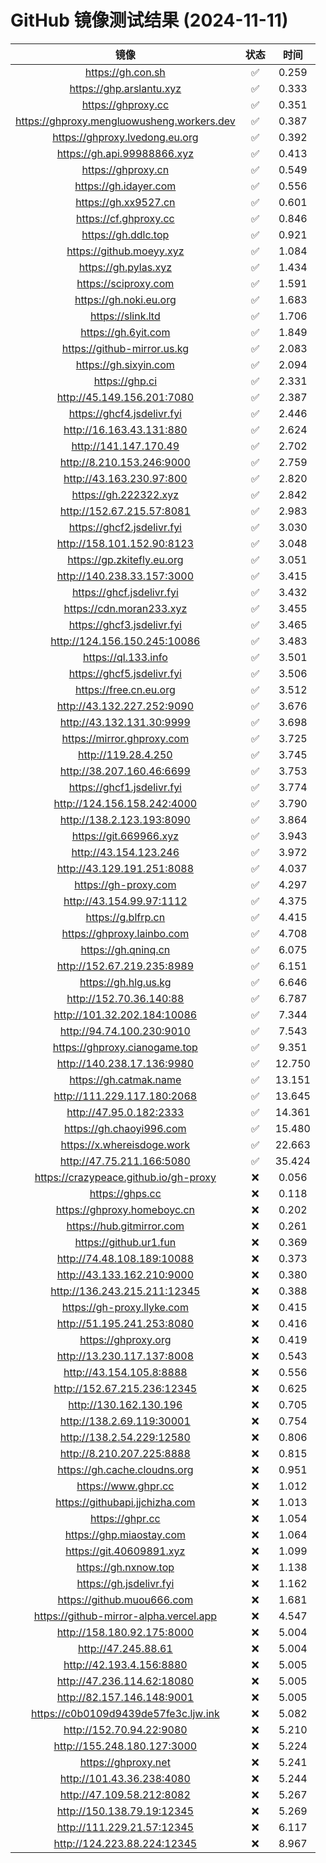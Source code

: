# GitHub 镜像测试结果 (2024-11-11)

|  镜像  |  状态  |  时间  |
| :----: | :----: | :----: |
| https://gh.con.sh | ✅ | 0.259 |
| https://ghp.arslantu.xyz | ✅ | 0.333 |
| https://ghproxy.cc | ✅ | 0.351 |
| https://ghproxy.mengluowusheng.workers.dev | ✅ | 0.387 |
| https://ghproxy.lvedong.eu.org | ✅ | 0.392 |
| https://gh.api.99988866.xyz | ✅ | 0.413 |
| https://ghproxy.cn | ✅ | 0.549 |
| https://gh.idayer.com | ✅ | 0.556 |
| https://gh.xx9527.cn | ✅ | 0.601 |
| https://cf.ghproxy.cc | ✅ | 0.846 |
| https://gh.ddlc.top | ✅ | 0.921 |
| https://github.moeyy.xyz | ✅ | 1.084 |
| https://gh.pylas.xyz | ✅ | 1.434 |
| https://sciproxy.com | ✅ | 1.591 |
| https://gh.noki.eu.org | ✅ | 1.683 |
| https://slink.ltd | ✅ | 1.706 |
| https://gh.6yit.com | ✅ | 1.849 |
| https://github-mirror.us.kg | ✅ | 2.083 |
| https://gh.sixyin.com | ✅ | 2.094 |
| https://ghp.ci | ✅ | 2.331 |
| http://45.149.156.201:7080 | ✅ | 2.387 |
| https://ghcf4.jsdelivr.fyi | ✅ | 2.446 |
| http://16.163.43.131:880 | ✅ | 2.624 |
| http://141.147.170.49 | ✅ | 2.702 |
| http://8.210.153.246:9000 | ✅ | 2.759 |
| http://43.163.230.97:800 | ✅ | 2.820 |
| https://gh.222322.xyz | ✅ | 2.842 |
| http://152.67.215.57:8081 | ✅ | 2.983 |
| https://ghcf2.jsdelivr.fyi | ✅ | 3.030 |
| http://158.101.152.90:8123 | ✅ | 3.048 |
| https://gp.zkitefly.eu.org | ✅ | 3.051 |
| http://140.238.33.157:3000 | ✅ | 3.415 |
| https://ghcf.jsdelivr.fyi | ✅ | 3.432 |
| https://cdn.moran233.xyz | ✅ | 3.455 |
| https://ghcf3.jsdelivr.fyi | ✅ | 3.465 |
| http://124.156.150.245:10086 | ✅ | 3.483 |
| https://ql.133.info | ✅ | 3.501 |
| https://ghcf5.jsdelivr.fyi | ✅ | 3.506 |
| https://free.cn.eu.org | ✅ | 3.512 |
| http://43.132.227.252:9090 | ✅ | 3.676 |
| http://43.132.131.30:9999 | ✅ | 3.698 |
| https://mirror.ghproxy.com | ✅ | 3.725 |
| http://119.28.4.250 | ✅ | 3.745 |
| http://38.207.160.46:6699 | ✅ | 3.753 |
| https://ghcf1.jsdelivr.fyi | ✅ | 3.774 |
| http://124.156.158.242:4000 | ✅ | 3.790 |
| http://138.2.123.193:8090 | ✅ | 3.864 |
| https://git.669966.xyz | ✅ | 3.943 |
| http://43.154.123.246 | ✅ | 3.972 |
| http://43.129.191.251:8088 | ✅ | 4.037 |
| https://gh-proxy.com | ✅ | 4.297 |
| http://43.154.99.97:1112 | ✅ | 4.375 |
| https://g.blfrp.cn | ✅ | 4.415 |
| https://ghproxy.lainbo.com | ✅ | 4.708 |
| https://gh.qninq.cn | ✅ | 6.075 |
| http://152.67.219.235:8989 | ✅ | 6.151 |
| https://gh.hlg.us.kg | ✅ | 6.646 |
| http://152.70.36.140:88 | ✅ | 6.787 |
| http://101.32.202.184:10086 | ✅ | 7.344 |
| http://94.74.100.230:9010 | ✅ | 7.543 |
| https://ghproxy.cianogame.top | ✅ | 9.351 |
| http://140.238.17.136:9980 | ✅ | 12.750 |
| https://gh.catmak.name | ✅ | 13.151 |
| http://111.229.117.180:2068 | ✅ | 13.645 |
| http://47.95.0.182:2333 | ✅ | 14.361 |
| https://gh.chaoyi996.com | ✅ | 15.480 |
| https://x.whereisdoge.work | ✅ | 22.663 |
| http://47.75.211.166:5080 | ✅ | 35.424 |
| https://crazypeace.github.io/gh-proxy | ❌ | 0.056 |
| https://ghps.cc | ❌ | 0.118 |
| https://ghproxy.homeboyc.cn | ❌ | 0.202 |
| https://hub.gitmirror.com | ❌ | 0.261 |
| https://github.ur1.fun | ❌ | 0.369 |
| http://74.48.108.189:10088 | ❌ | 0.373 |
| http://43.133.162.210:9000 | ❌ | 0.380 |
| http://136.243.215.211:12345 | ❌ | 0.388 |
| https://gh-proxy.llyke.com | ❌ | 0.415 |
| http://51.195.241.253:8080 | ❌ | 0.416 |
| https://ghproxy.org | ❌ | 0.419 |
| http://13.230.117.137:8008 | ❌ | 0.543 |
| http://43.154.105.8:8888 | ❌ | 0.556 |
| http://152.67.215.236:12345 | ❌ | 0.625 |
| http://130.162.130.196 | ❌ | 0.705 |
| http://138.2.69.119:30001 | ❌ | 0.754 |
| http://138.2.54.229:12580 | ❌ | 0.806 |
| http://8.210.207.225:8888 | ❌ | 0.815 |
| https://gh.cache.cloudns.org | ❌ | 0.951 |
| https://www.ghpr.cc | ❌ | 1.012 |
| https://githubapi.jjchizha.com | ❌ | 1.013 |
| https://ghpr.cc | ❌ | 1.054 |
| https://ghp.miaostay.com | ❌ | 1.064 |
| https://git.40609891.xyz | ❌ | 1.099 |
| https://gh.nxnow.top | ❌ | 1.138 |
| https://gh.jsdelivr.fyi | ❌ | 1.162 |
| https://github.muou666.com | ❌ | 1.681 |
| https://github-mirror-alpha.vercel.app | ❌ | 4.547 |
| http://158.180.92.175:8000 | ❌ | 5.004 |
| http://47.245.88.61 | ❌ | 5.004 |
| http://42.193.4.156:8880 | ❌ | 5.005 |
| http://47.236.114.62:18080 | ❌ | 5.005 |
| http://82.157.146.148:9001 | ❌ | 5.005 |
| https://c0b0109d9439de57fe3c.ljw.ink | ❌ | 5.082 |
| http://152.70.94.22:9080 | ❌ | 5.210 |
| http://155.248.180.127:3000 | ❌ | 5.224 |
| https://ghproxy.net | ❌ | 5.241 |
| http://101.43.36.238:4080 | ❌ | 5.244 |
| http://47.109.58.212:8082 | ❌ | 5.267 |
| http://150.138.79.19:12345 | ❌ | 5.269 |
| http://111.229.21.57:12345 | ❌ | 6.117 |
| http://124.223.88.224:12345 | ❌ | 8.967 |
